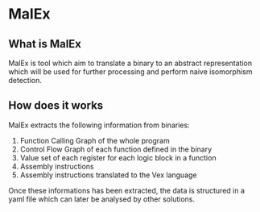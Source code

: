 # MalEx

## What is MalEx

MalEx is tool which aim to translate a binary to an abstract representation which will be used for further processing and perform naive isomorphism detection.

## How does it works

MalEx extracts the following information from binaries:

1. Function Calling Graph of the whole program
2. Control Flow Graph of each function defined in the binary
3. Value set of each register for each logic block in a function
4. Assembly instructions
5. Assembly instructions translated to the Vex language

Once these informations has been extracted, the data is structured in a yaml file which can later be analysed by other solutions.
